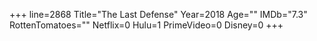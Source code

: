 +++
line=2868
Title="The Last Defense"
Year=2018
Age=""
IMDb="7.3"
RottenTomatoes=""
Netflix=0
Hulu=1
PrimeVideo=0
Disney=0
+++

